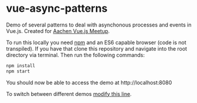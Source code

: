 # vue-async-patterns

Demo of several patterns to deal with asynchonous processes and events in Vue.js. Created for [Aachen Vue.js Meetup](https://www.meetup.com/de-DE/aachen-vue-js-meetup/events/254565078/).

To run this locally you need [npm]() and an ES6 capable browser (code is not transpiled). If you have that clone this repository and navigate into the root directory via terminal. Then run the following commands: 

```bash
npm install
npm start
```
You should now be able to access the demo at http://localhost:8080

To switch between different demos [modify this line](https://github.com/gruhn/vue-async-patterns/blob/ff5f7d7cf720f96d1711c8e1786c00231ff0d2b0/index.html#L21).
